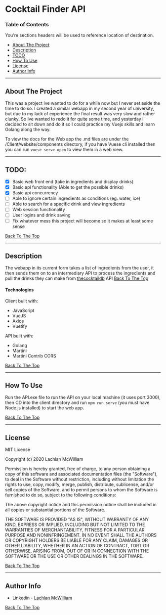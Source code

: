 # Cocktail Finder API

### Table of Contents

You're sections headers will be used to reference location of destination.

- [About The Project](#about-the-project)
- [Description](#description)
- [TODO](#todo)
- [How To Use](#how-to-use)
- [License](#license)
- [Author Info](#author-info)

---

## About The Project

This was a project Ive wanted to do for a while now but I never set aside the time to do so. I created a similar webapp in my second year of university, but due to my lack of experience the final result was very slow and rather clunky. So Ive wanted to redo it for quite some time, and yesterday I decided to sit down and do it so I could practice my Vuejs skills and learn Golang along the way.

To view the docs for the Web app the .md files are under the /Client/website/components directory, if you have Vuese cli installed then you can run `vuese serve open` to view them in a web view.

---

## TODO:

- [x] Basic web front end (take in ingredients and display drinks)
- [x] Basic api functionality (Able to get the possible drinks)
- [x] Basic api concurrency
- [ ] Able to ignore certain ingredients as conditions (eg. water, ice)
- [ ] Able to search for a specific drink and view ingredients
- [ ] Web session functionality
- [ ] User logins and drink saving
- [ ] Fix whatever mess this project will become so it makes at least some sense

[Back To The Top](#read-me-template)

---

## Description

The webapp in its current form takes a list of ingredients from the user, it then sends them on to an intermediary API to process the ingredients and pull the drinks they can make from [thecocktaildb](https://www.thecocktaildb.com/) API
[Back To The Top](#read-me-template)

#### Technologies

Client built with:

- JavaScript
- VueJS
- Axios
- Vuetify

API built with:

- Golang
- Martini
- Martini Contrib CORS

[Back To The Top](#read-me-template)

---

## How To Use

Run the API.exe file to run the API on your local machine (it uses port 3000), then CD into the client directory and run `npm run serve` (you must have Node.js installed) to start the web app.

[Back To The Top](#read-me-template)

---

## License

MIT License

Copyright (c) 2020 Lachlan McWilliam

Permission is hereby granted, free of charge, to any person obtaining a copy
of this software and associated documentation files (the "Software"), to deal
in the Software without restriction, including without limitation the rights
to use, copy, modify, merge, publish, distribute, sublicense, and/or sell
copies of the Software, and to permit persons to whom the Software is
furnished to do so, subject to the following conditions:

The above copyright notice and this permission notice shall be included in all
copies or substantial portions of the Software.

THE SOFTWARE IS PROVIDED "AS IS", WITHOUT WARRANTY OF ANY KIND, EXPRESS OR
IMPLIED, INCLUDING BUT NOT LIMITED TO THE WARRANTIES OF MERCHANTABILITY,
FITNESS FOR A PARTICULAR PURPOSE AND NONINFRINGEMENT. IN NO EVENT SHALL THE
AUTHORS OR COPYRIGHT HOLDERS BE LIABLE FOR ANY CLAIM, DAMAGES OR OTHER
LIABILITY, WHETHER IN AN ACTION OF CONTRACT, TORT OR OTHERWISE, ARISING FROM,
OUT OF OR IN CONNECTION WITH THE SOFTWARE OR THE USE OR OTHER DEALINGS IN THE
SOFTWARE.

[Back To The Top](#read-me-template)

---

## Author Info

- Linkedin - [Lachlan McWilliam](https://www.linkedin.com/in/lachlan-mcwilliam/)

[Back To The Top](#read-me-template)
